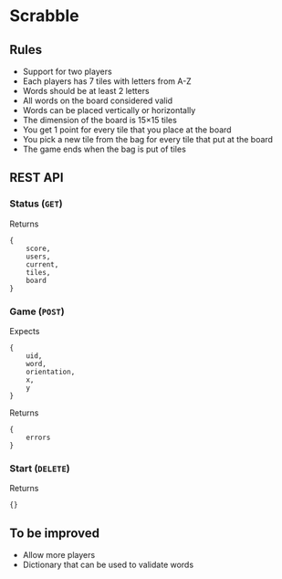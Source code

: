 # Scrabble

## Rules

* Support for two players
* Each players has 7 tiles with letters from A-Z
* Words should be at least 2 letters
* All words on the board considered valid
* Words can be placed vertically or horizontally
* The dimension of the board is 15×15 tiles
* You get 1 point for every tile that you place at the board
* You pick a new tile from the bag for every tile that put at the board
* The game ends when the bag is put of tiles

## REST API

### Status (`GET`)

Returns

```
{
	score,
	users,
	current,
	tiles,
	board
}
```

### Game (`POST`)

Expects

```
{
	uid,
	word,
	orientation,
	x,
	y
}
```

Returns

```
{
	errors
}
```

### Start (`DELETE`)

Returns

```
{}
```

## To be improved

* Allow more players
* Dictionary that can be used to validate words
